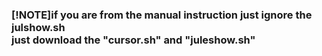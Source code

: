 ### [!NOTE]if you are from the manual instruction just ignore the julshow.sh <br />  just download the "cursor.sh" and "juleshow.sh"
